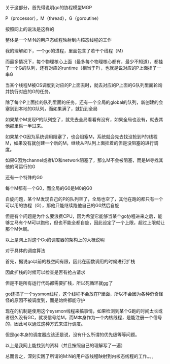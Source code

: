 关于这部分，首先得说明go的协程模型MGP

P（processor），M（thread），G（goroutine）

按照网上的说法是这样的

整体是一个M:N的用户态线程映射到内核态线程的工作



我的理解如下，一个go的进程，里面包含了若干个线程（M）

而最多情况下，每个物理核心上面（最多每个物理核心都有，最少不知道），都挂了一个G的队列，还有对应的runtime（相当于P），也就是说对应的P上面挂了一串G

当某个线程M被OS调度到对应的P上面去时，就去对应的P上面的G队列里面轮询并执行对应的G的任务。



除了每个P上面挂的队列里面的任务，还有一个全局的global的队列，新创建的会塞到到本地的G队列，而如果满了，就扔到全局



如果某个M发现P的队列空了，就先去全局看看有没有，如果全局也没有，就去其他那里偷一半过来。

如果某个G因为系统调用阻塞了，也会阻塞M，系统就会先去找没抢到P的线程M，如果没有就创建一个新的M，继续从P队列上面挂着的但是没阻塞的进行调度。

如果G因为channel或者I/O和network阻塞了，那么M不会被阻塞，而是M寻找其他的可运行的G



还有一个特殊的G0

每个M都有一个G0，而全局的G0是M0的G0



自旋问题，某个M发现自己的P的队列空了，全局也空了，其他在跑的都只有一个可以用的协程（G），那他只能继续跑他自己的G0然后自旋

但是有个问题是为什么要浪费CPU，因为希望它能够当某个go协程进来之后，能够立马有个M可以跑他，但也不能全都自旋，因此设定了一个上限，超过上限就让那个M休眠。



以上是网上对这个Go的调度器的架构上的大概说明



对于具体的调度算法

首先，据说go以前的栈空间有限，因此在函数调用的时候进行扩栈

因此扩栈的时候可以检查是否有抢占请求

但是不是所有运行代码都需要扩栈，所以死循环就gg了



go还搞了一个sysmon线程，这个线程不会放在P里面，所以不会因为各种奇奇怪怪的原因不被调度到，而是始终都能守护

现在的机制是使用这个sysmon线程来搞事情，如果检测到某个G跑的时间太长或者很久没有GC，就发信号给M，而M本身作为一个内核线程，是能注册一个信号的，因此可以通过这种方式来进行调度。

但是go本身的调度器应该还是说，没有什么所谓的优先级等等问题。



以上是我网上能找到的资料（并且按照自己的理解写了一遍）

总而言之，深刻实践了所谓的M:N的用户态线程映射到内核态线程的工作。。。








